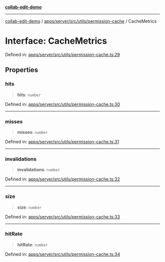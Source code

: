 [**collab-edit-demo**](../../../../../../README.md)

***

[collab-edit-demo](../../../../../../README.md) / [apps/server/src/utils/permission-cache](../README.md) / CacheMetrics

# Interface: CacheMetrics

Defined in: [apps/server/src/utils/permission-cache.ts:29](https://github.com/austyle-io/pub-sub-demo/blob/facd25f09850fc4e78e94ce267c52e173d869933/apps/server/src/utils/permission-cache.ts#L29)

## Properties

### hits

> **hits**: `number`

Defined in: [apps/server/src/utils/permission-cache.ts:30](https://github.com/austyle-io/pub-sub-demo/blob/facd25f09850fc4e78e94ce267c52e173d869933/apps/server/src/utils/permission-cache.ts#L30)

***

### misses

> **misses**: `number`

Defined in: [apps/server/src/utils/permission-cache.ts:31](https://github.com/austyle-io/pub-sub-demo/blob/facd25f09850fc4e78e94ce267c52e173d869933/apps/server/src/utils/permission-cache.ts#L31)

***

### invalidations

> **invalidations**: `number`

Defined in: [apps/server/src/utils/permission-cache.ts:32](https://github.com/austyle-io/pub-sub-demo/blob/facd25f09850fc4e78e94ce267c52e173d869933/apps/server/src/utils/permission-cache.ts#L32)

***

### size

> **size**: `number`

Defined in: [apps/server/src/utils/permission-cache.ts:33](https://github.com/austyle-io/pub-sub-demo/blob/facd25f09850fc4e78e94ce267c52e173d869933/apps/server/src/utils/permission-cache.ts#L33)

***

### hitRate

> **hitRate**: `number`

Defined in: [apps/server/src/utils/permission-cache.ts:34](https://github.com/austyle-io/pub-sub-demo/blob/facd25f09850fc4e78e94ce267c52e173d869933/apps/server/src/utils/permission-cache.ts#L34)
